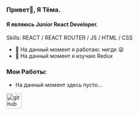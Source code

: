 ### Привет👋, Я Тёма.
#### Я являюсь Junior React Developer.

Skills:  REACT / REACT ROUTER / JS / HTML / CSS

- 🔭 На данный момент я работаю: нигде 😦
- 🌱 На данный момент я изучаю Redux 

### Мои Работы:

  - На данный момент здесь пусто...


[<img src='https://cdn.jsdelivr.net/npm/simple-icons@3.0.1/icons/github.svg' alt='github' height='40'>](https://github.com/savyroff)  
